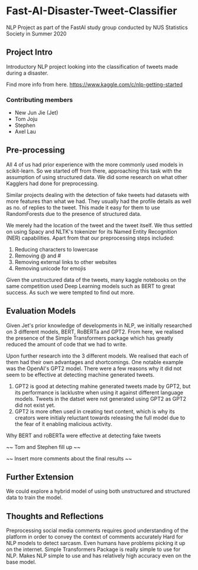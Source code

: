 # Fast-AI-Disaster-Tweet-Classifier
NLP Project as part of the FastAI study group conducted by NUS Statistics Society in Summer 2020

## Project Intro
Introductory NLP project looking into the classification of tweets made during a disaster. 

Find more info from here. https://www.kaggle.com/c/nlp-getting-started

### Contributing members
* New Jun Jie (Jet)
* Tom Joju
* Stephen
* Axel Lau

## Pre-processing

All 4 of us had prior experience with the more commonly used models in scikit-learn. So we started off from there, approaching this task with the assumption of using structured data. We did some research on what other Kagglers had done for preprocessing.

Similar projects dealing with the detection of fake tweets had datasets with more features than what we had. They usually had the profile details as well as no. of replies to the tweet. This made it easy for them to use RandomForests due to the presence of structured data.

We merely had the location of the tweet and the tweet itself. We thus settled on using Spacy and NLTK's tokenizer for its Named Entity Recognition (NER) capabilities. Apart from that our preprocessing steps included:

1. Reducing characters to lowercase
2. Removing @ and #
3. Removing external links to other websites
4. Removing unicode for emojis

Given the unstructured data of the tweets, many kaggle notebooks on the same competition used Deep Learning models such as BERT to great success. As such we were tempted to find out more.

## Evaluation Models

Given Jet's prior knowledge of developments in NLP, we initially researched on 3 different models, BERT, RoBERTa and GPT2. From here, we realised the presence of the Simple Transformers package which has greatly reduced the amount of code that we had to write. 

Upon further research into the 3 different models. We realised that each of them had their own advantages and shortcomings. One notable example was the OpenAI's GPT2 model. There were a few reasons why it did not seem to be effective at detecting machine generated tweets.

1. GPT2 is good at detecting mahine generated tweets made by GPT2, but its performance is lacklustre when using it against different language models. Tweets in the datset were not generated using GPT2 as GPT2 did not exist yet.
2. GPT2 is more often used in creating text content, which is why its creators were initialy reluctant towards releasing the full model due to the fear of it enabling malicious activity.

Why BERT and roBERTa were effective at detecting fake tweets

~~ Tom and Stephen fill up ~~


~~ Insert more comments about the final results ~~

## Further Extension

We could explore a hybrid model of using both unstructured and structured data to train the model.

## Thoughts and Reflections

Preprocessing social media comments requires good understanding of the platform in order to convey the context of comments accurately
Hard for NLP models to detect sarcasm. Even humans have problems picking it up on the internet.
Simple Transformers Package is really simple to use for NLP. Makes NLP simple to use and has relatively high accuracy even on the base model.

